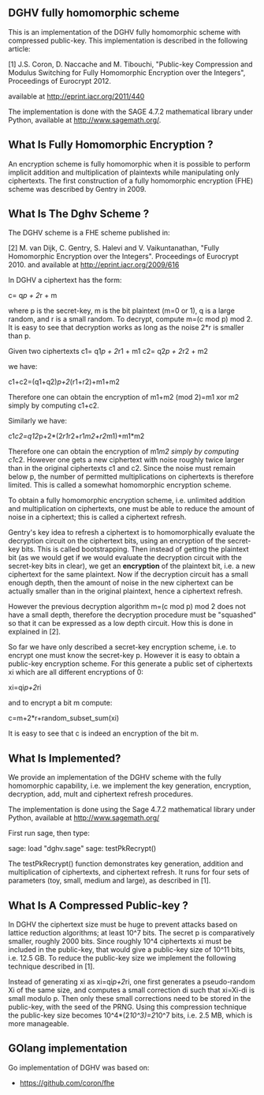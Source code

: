 ## DGHV fully homomorphic scheme

This is an implementation of the DGHV fully homomorphic scheme with compressed public-key. This implementation is described in the following article: 

[1] J.S. Coron, D. Naccache and M. Tibouchi, "Public-key Compression and
Modulus Switching for Fully Homomorphic Encryption over the Integers",
Proceedings of Eurocrypt 2012.

available at http://eprint.iacr.org/2011/440

The implementation is done with the SAGE 4.7.2 mathematical library under Python, available at http://www.sagemath.org/.

## What Is Fully Homomorphic Encryption ?

An encryption scheme is fully homomorphic when it is possible to perform implicit addition and multiplication of plaintexts while manipulating only ciphertexts. The first construction of a fully homomorphic encryption (FHE) scheme was described by Gentry in 2009.  

## What Is The Dghv Scheme ?

The DGHV scheme is a FHE scheme published in:

[2] M. van Dijk, C. Gentry, S. Halevi and V. Vaikuntanathan, "Fully Homomorphic Encryption over the Integers". Proceedings of Eurocrypt 2010. and available at http://eprint.iacr.org/2009/616

In DGHV a ciphertext has the form:

c= q*p + 2*r + m

where p is the secret-key, m is the bit plaintext (m=0 or 1), q is a large random, and r is a small random.
To decrypt, compute m=(c mod p) mod 2. It is easy to see that decryption works as long as the noise 2*r is smaller than p.

Given two ciphertexts 
c1= q1*p + 2*r1 + m1
c2= q2*p + 2*r2 + m2

we have:

c1+c2=(q1+q2)*p+2*(r1+r2)+m1+m2

Therefore one can obtain the encryption of m1+m2 (mod 2)=m1 xor m2 simply by computing c1+c2.  

Similarly we have:

c1*c2=q12*p+2*(2*r1*r2+r1*m2+r2*m1)+m1*m2

Therefore one can obtain the encryption of m1*m2 simply by computing c1*c2. However one gets a new ciphertext with noise roughly twice larger than in the original ciphertexts c1 and c2. Since the noise must remain below p, the number of permitted multiplications on ciphertexts is therefore limited. This is called a somewhat homomorphic encryption scheme. 
 
To obtain a fully homomorphic encryption scheme, i.e. unlimited addition and multiplication on ciphertexts, one must be able to reduce the amount of noise in a ciphertext; this is called a ciphertext refresh.

Gentry's key idea to refresh a ciphertext is to homomorphically evaluate the decryption circuit on the ciphertext bits, using an encryption of the secret-key bits. This is called bootstrapping.  Then instead of getting the  plaintext bit (as we would get if we  would evaluate the decryption circuit with the secret-key bits in clear), we get an __encryption__ of the plaintext bit, i.e. a new ciphertext for the same plaintext. Now if the decryption circuit has a small enough depth, then the amount of noise in the new ciphertext can be actually smaller than in the original plaintext, hence a ciphertext refresh.

However the previous decryption algorithm m=(c mod p) mod 2 does not have a small depth, therefore the decryption procedure must be "squashed" so that it can be expressed as a low depth circuit. How this is done in explained in [2].

So far we have only described a secret-key encryption scheme, i.e. to encrypt one must know the secret-key p. However it is easy to obtain a public-key encryption scheme. For this generate a public set of ciphertexts xi which are all different encryptions of 0: 

xi=qi*p+2*ri

and to encrypt a bit m compute:

c=m+2*r+random_subset_sum(xi)

It is easy to see that c is indeed an encryption of the bit m.

## What Is Implemented?

We provide an implementation of the DGHV scheme with the fully homomorphic capability, i.e. we implement the key generation, encryption, decryption, add, mult and ciphertext refresh procedures. 

The implementation is done using the Sage 4.7.2 mathematical library under Python, available at http://www.sagemath.org/

First run sage, then type:

sage: load "dghv.sage"
sage: testPkRecrypt()

The testPkRecrypt() function demonstrates key generation, addition and multiplication of ciphertexts, and ciphertext refresh. It runs for four sets of parameters (toy, small, medium and large), as described in [1].


## What Is A Compressed Public-key ?

In DGHV the ciphertext size must be huge to prevent attacks based on lattice reduction algorithms; at least 10^7 bits. The secret p is comparatively smaller, roughly 2000 bits. Since roughly 10^4 ciphertexts xi must be included in the public-key, that would give a public-key size of 10^11 bits, i.e. 12.5 GB. To reduce the public-key size we implement the following technique described in [1]. 

Instead of generating xi as xi=qi*p+2*ri, one first generates a pseudo-random Xi of the same size, and computes a small correction di such that xi=Xi-di is small modulo p. Then only these small corrections need to be stored in the public-key, with the seed of the PRNG. Using this compression technique the public-key size becomes 10^4*(2*10^3)=2*10^7 bits, i.e. 2.5 MB, which is more manageable.

## GOlang implementation

Go implementation of DGHV was based on:

* https://github.com/coron/fhe
